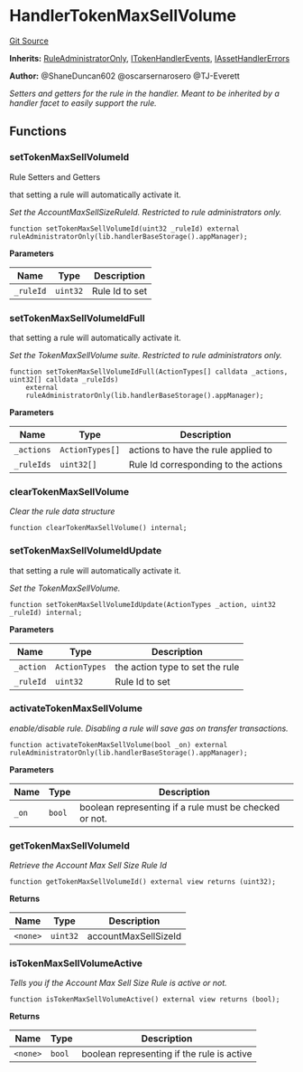 # HandlerTokenMaxSellVolume
[Git Source](https://github.com/thrackle-io/tron/blob/ca86a0ac3b5737f1c6c7b1df4820e4363feb10cd/src/client/token/handler/ruleContracts/HandlerTokenMaxSellVolume.sol)

**Inherits:**
[RuleAdministratorOnly](/src/protocol/economic/RuleAdministratorOnly.sol/contract.RuleAdministratorOnly.md), [ITokenHandlerEvents](/src/common/IEvents.sol/interface.ITokenHandlerEvents.md), [IAssetHandlerErrors](/src/common/IErrors.sol/interface.IAssetHandlerErrors.md)

**Author:**
@ShaneDuncan602 @oscarsernarosero @TJ-Everett

*Setters and getters for the rule in the handler. Meant to be inherited by a handler
facet to easily support the rule.*


## Functions
### setTokenMaxSellVolumeId

Rule Setters and Getters

that setting a rule will automatically activate it.

*Set the AccountMaxSellSizeRuleId. Restricted to rule administrators only.*


```solidity
function setTokenMaxSellVolumeId(uint32 _ruleId) external ruleAdministratorOnly(lib.handlerBaseStorage().appManager);
```
**Parameters**

|Name|Type|Description|
|----|----|-----------|
|`_ruleId`|`uint32`|Rule Id to set|


### setTokenMaxSellVolumeIdFull

that setting a rule will automatically activate it.

*Set the TokenMaxSellVolume suite. Restricted to rule administrators only.*


```solidity
function setTokenMaxSellVolumeIdFull(ActionTypes[] calldata _actions, uint32[] calldata _ruleIds)
    external
    ruleAdministratorOnly(lib.handlerBaseStorage().appManager);
```
**Parameters**

|Name|Type|Description|
|----|----|-----------|
|`_actions`|`ActionTypes[]`|actions to have the rule applied to|
|`_ruleIds`|`uint32[]`|Rule Id corresponding to the actions|


### clearTokenMaxSellVolume

*Clear the rule data structure*


```solidity
function clearTokenMaxSellVolume() internal;
```

### setTokenMaxSellVolumeIdUpdate

that setting a rule will automatically activate it.

*Set the TokenMaxSellVolume.*


```solidity
function setTokenMaxSellVolumeIdUpdate(ActionTypes _action, uint32 _ruleId) internal;
```
**Parameters**

|Name|Type|Description|
|----|----|-----------|
|`_action`|`ActionTypes`|the action type to set the rule|
|`_ruleId`|`uint32`|Rule Id to set|


### activateTokenMaxSellVolume

*enable/disable rule. Disabling a rule will save gas on transfer transactions.*


```solidity
function activateTokenMaxSellVolume(bool _on) external ruleAdministratorOnly(lib.handlerBaseStorage().appManager);
```
**Parameters**

|Name|Type|Description|
|----|----|-----------|
|`_on`|`bool`|boolean representing if a rule must be checked or not.|


### getTokenMaxSellVolumeId

*Retrieve the Account Max Sell Size Rule Id*


```solidity
function getTokenMaxSellVolumeId() external view returns (uint32);
```
**Returns**

|Name|Type|Description|
|----|----|-----------|
|`<none>`|`uint32`|accountMaxSellSizeId|


### isTokenMaxSellVolumeActive

*Tells you if the Account Max Sell Size Rule is active or not.*


```solidity
function isTokenMaxSellVolumeActive() external view returns (bool);
```
**Returns**

|Name|Type|Description|
|----|----|-----------|
|`<none>`|`bool`|boolean representing if the rule is active|


